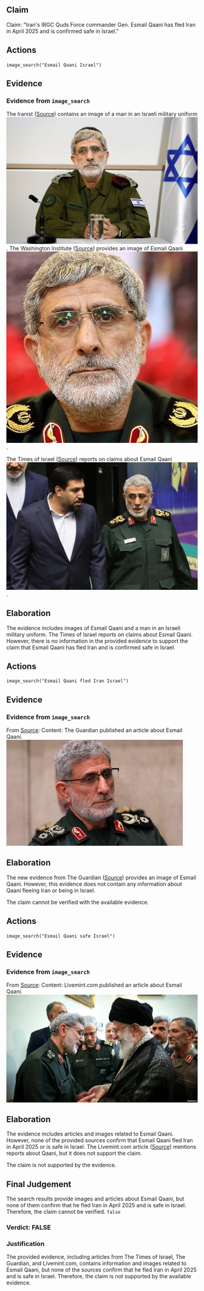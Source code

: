 ## Claim
Claim: "Iran's IRGC Quds Force commander Gen. Esmail Qaani has fled Iran in April 2025 and is confirmed safe in Israel."

## Actions
```
image_search("Esmail Qaani Israel")
```

## Evidence
### Evidence from `image_search`
The Iranist ([Source](https://www.theiranist.com/p/iran-attacks-israel-againand-more)) contains an image of a man in an Israeli military uniform ![image 8131](media/2025-08-29_22-21-1756506087-696566.jpg). The Washington Institute ([Source](https://www.washingtoninstitute.org/policy-analysis/who-esmail-qaani-new-chief-commander-irans-qods-force)) provides an image of Esmail Qaani ![image 8132](media/2025-08-29_22-21-1756506087-937483.jpg).

The Times of Israel ([Source](https://www.timesofisrael.com/after-claims-he-died-reports-now-say-irans-quds-force-chief-alive-but-under-arrest/)) reports on claims about Esmail Qaani ![image 8133](media/2025-08-29_22-21-1756506088-062567.jpg).


## Elaboration
The evidence includes images of Esmail Qaani and a man in an Israeli military uniform. The Times of Israel reports on claims about Esmail Qaani. However, there is no information in the provided evidence to support the claim that Esmail Qaani has fled Iran and is confirmed safe in Israel.


## Actions
```
image_search("Esmail Qaani fled Iran Israel")
```

## Evidence
### Evidence from `image_search`
From [Source](https://www.theguardian.com/world/2024/oct/10/iran-esmail-ghaani-al-quds-beirut-lebanon-israeli-strikes-hezbollah): 
Content: The Guardian published an article about Esmail Qaani. ![image 8143](media/2025-08-29_22-21-1756506100-999924.jpg)


## Elaboration
The new evidence from The Guardian ([Source](https://www.theguardian.com/world/2024/oct/10/iran-esmail-ghaani-al-quds-beirut-lebanon-israeli-strikes-hezbollah)) provides an image of Esmail Qaani. However, this evidence does not contain any information about Qaani fleeing Iran or being in Israel.

The claim cannot be verified with the available evidence.


## Actions
```
image_search("Esmail Qaani safe Israel")
```

## Evidence
### Evidence from `image_search`
From [Source](https://www.livemint.com/news/irans-quds-force-commander-esmail-qaani-killed-in-israeli-strike-reports-say-who-was-he-11749833415067.html): 
Content: Livemint.com published an article about Esmail Qaani. ![image 8149](media/2025-08-29_22-21-1756506108-631630.jpg)


## Elaboration
The evidence includes articles and images related to Esmail Qaani. However, none of the provided sources confirm that Esmail Qaani fled Iran in April 2025 or is safe in Israel. The Livemint.com article ([Source](https://www.livemint.com/news/irans-quds-force-commander-esmail-qaani-killed-in-israeli-strike-reports-say-who-was-he-11749833415067.html)) mentions reports about Qaani, but it does not support the claim.

The claim is not supported by the evidence.


## Final Judgement
The search results provide images and articles about Esmail Qaani, but none of them confirm that he fled Iran in April 2025 and is safe in Israel. Therefore, the claim cannot be verified. `false`


### Verdict: FALSE

### Justification
The provided evidence, including articles from The Times of Israel, The Guardian, and Livemint.com, contains information and images related to Esmail Qaani, but none of the sources confirm that he fled Iran in April 2025 and is safe in Israel. Therefore, the claim is not supported by the available evidence.
